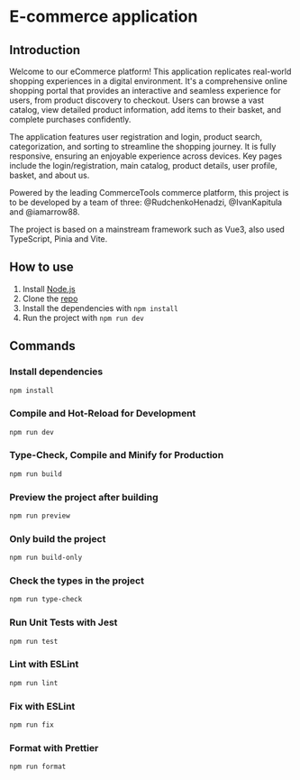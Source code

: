# E-commerce application

## Introduction

Welcome to our eCommerce platform! This application replicates real-world shopping experiences in a digital environment. It's a comprehensive online shopping portal that provides an interactive and seamless experience for users, from product discovery to checkout. Users can browse a vast catalog, view detailed product information, add items to their basket, and complete purchases confidently.

The application features user registration and login, product search, categorization, and sorting to streamline the shopping journey. It is fully responsive, ensuring an enjoyable experience across devices. Key pages include the login/registration, main catalog, product details, user profile, basket, and about us.

Powered by the leading CommerceTools commerce platform, this project is to be developed by a team of three: @RudchenkoHenadzi, @IvanKapitula and @iamarrow88.

The project is based on a mainstream framework such as Vue3, also used TypeScript, Pinia and Vite.

## How to use

1. Install [Node.js](https://nodejs.org/en)
2. Clone the [repo](https://github.com/RudchenkoHenadzi/eCommerce-Application.git)
3. Install the dependencies with `npm install`
4. Run the project with `npm run dev`

## Commands

### Install dependencies

```sh
npm install
```

### Compile and Hot-Reload for Development

```sh
npm run dev
```

### Type-Check, Compile and Minify for Production

```sh
npm run build
```

### Preview the project after building

```sh
npm run preview
```

### Only build the project

```sh
npm run build-only
```

### Check the types in the project

```sh
npm run type-check
```

### Run Unit Tests with Jest

```sh
npm run test
```

### Lint with ESLint

```sh
npm run lint
```

### Fix with ESLint

```sh
npm run fix
```

### Format with Prettier

```sh
npm run format
```
